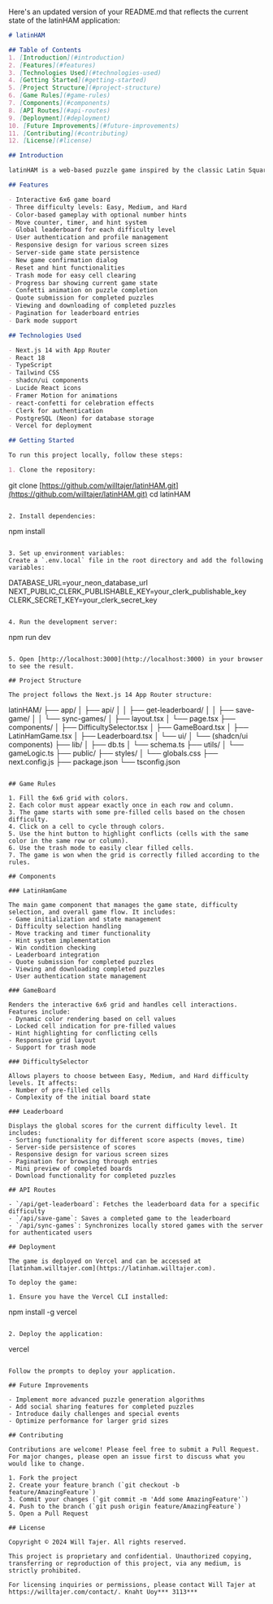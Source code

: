 Here's an updated version of your README.md that reflects the current state of the latinHAM application:

```markdown
# latinHAM

## Table of Contents
1. [Introduction](#introduction)
2. [Features](#features)
3. [Technologies Used](#technologies-used)
4. [Getting Started](#getting-started)
5. [Project Structure](#project-structure)
6. [Game Rules](#game-rules)
7. [Components](#components)
8. [API Routes](#api-routes)
9. [Deployment](#deployment)
10. [Future Improvements](#future-improvements)
11. [Contributing](#contributing)
12. [License](#license)

## Introduction

latinHAM is a web-based puzzle game inspired by the classic Latin Square puzzle. The game challenges players to fill a 6x6 grid with colors, ensuring that each color appears exactly once in each row and column. This project was developed using Next.js and React, incorporating modern web development practices and a sleek user interface.

## Features

- Interactive 6x6 game board
- Three difficulty levels: Easy, Medium, and Hard
- Color-based gameplay with optional number hints
- Move counter, timer, and hint system
- Global leaderboard for each difficulty level
- User authentication and profile management
- Responsive design for various screen sizes
- Server-side game state persistence
- New game confirmation dialog
- Reset and hint functionalities
- Trash mode for easy cell clearing
- Progress bar showing current game state
- Confetti animation on puzzle completion
- Quote submission for completed puzzles
- Viewing and downloading of completed puzzles
- Pagination for leaderboard entries
- Dark mode support

## Technologies Used

- Next.js 14 with App Router
- React 18
- TypeScript
- Tailwind CSS
- shadcn/ui components
- Lucide React icons
- Framer Motion for animations
- react-confetti for celebration effects
- Clerk for authentication
- PostgreSQL (Neon) for database storage
- Vercel for deployment

## Getting Started

To run this project locally, follow these steps:

1. Clone the repository:
```

git clone [https://github.com/willtajer/latinHAM.git](https://github.com/willtajer/latinHAM.git)
cd latinHAM

```plaintext

2. Install dependencies:
```

npm install

```plaintext

3. Set up environment variables:
Create a `.env.local` file in the root directory and add the following variables:
```

DATABASE_URL=your_neon_database_url
NEXT_PUBLIC_CLERK_PUBLISHABLE_KEY=your_clerk_publishable_key
CLERK_SECRET_KEY=your_clerk_secret_key

```plaintext

4. Run the development server:
```

npm run dev

```plaintext

5. Open [http://localhost:3000](http://localhost:3000) in your browser to see the result.

## Project Structure

The project follows the Next.js 14 App Router structure:

```

latinHAM/
├── app/
│   ├── api/
│   │   ├── get-leaderboard/
│   │   ├── save-game/
│   │   └── sync-games/
│   ├── layout.tsx
│   └── page.tsx
├── components/
│   ├── DifficultySelector.tsx
│   ├── GameBoard.tsx
│   ├── LatinHamGame.tsx
│   ├── Leaderboard.tsx
│   └── ui/
│       └── (shadcn/ui components)
├── lib/
│   ├── db.ts
│   └── schema.ts
├── utils/
│   └── gameLogic.ts
├── public/
├── styles/
│   └── globals.css
├── next.config.js
├── package.json
└── tsconfig.json

```plaintext

## Game Rules

1. Fill the 6x6 grid with colors.
2. Each color must appear exactly once in each row and column.
3. The game starts with some pre-filled cells based on the chosen difficulty.
4. Click on a cell to cycle through colors.
5. Use the hint button to highlight conflicts (cells with the same color in the same row or column).
6. Use the trash mode to easily clear filled cells.
7. The game is won when the grid is correctly filled according to the rules.

## Components

### LatinHamGame

The main game component that manages the game state, difficulty selection, and overall game flow. It includes:
- Game initialization and state management
- Difficulty selection handling
- Move tracking and timer functionality
- Hint system implementation
- Win condition checking
- Leaderboard integration
- Quote submission for completed puzzles
- Viewing and downloading completed puzzles
- User authentication state management

### GameBoard

Renders the interactive 6x6 grid and handles cell interactions. Features include:
- Dynamic color rendering based on cell values
- Locked cell indication for pre-filled values
- Hint highlighting for conflicting cells
- Responsive grid layout
- Support for trash mode

### DifficultySelector

Allows players to choose between Easy, Medium, and Hard difficulty levels. It affects:
- Number of pre-filled cells
- Complexity of the initial board state

### Leaderboard

Displays the global scores for the current difficulty level. It includes:
- Sorting functionality for different score aspects (moves, time)
- Server-side persistence of scores
- Responsive design for various screen sizes
- Pagination for browsing through entries
- Mini preview of completed boards
- Download functionality for completed puzzles

## API Routes

- `/api/get-leaderboard`: Fetches the leaderboard data for a specific difficulty
- `/api/save-game`: Saves a completed game to the leaderboard
- `/api/sync-games`: Synchronizes locally stored games with the server for authenticated users

## Deployment

The game is deployed on Vercel and can be accessed at [latinham.willtajer.com](https://latinham.willtajer.com).

To deploy the game:

1. Ensure you have the Vercel CLI installed:
```

npm install -g vercel

```plaintext

2. Deploy the application:
```

vercel

```plaintext

Follow the prompts to deploy your application.

## Future Improvements

- Implement more advanced puzzle generation algorithms
- Add social sharing features for completed puzzles
- Introduce daily challenges and special events
- Optimize performance for larger grid sizes

## Contributing

Contributions are welcome! Please feel free to submit a Pull Request. For major changes, please open an issue first to discuss what you would like to change.

1. Fork the project
2. Create your feature branch (`git checkout -b feature/AmazingFeature`)
3. Commit your changes (`git commit -m 'Add some AmazingFeature'`)
4. Push to the branch (`git push origin feature/AmazingFeature`)
5. Open a Pull Request

## License

Copyright © 2024 Will Tajer. All rights reserved.

This project is proprietary and confidential. Unauthorized copying, transferring or reproduction of this project, via any medium, is strictly prohibited.

For licensing inquiries or permissions, please contact Will Tajer at https://willtajer.com/contact/. Knaht Uoy*** 3113***
```